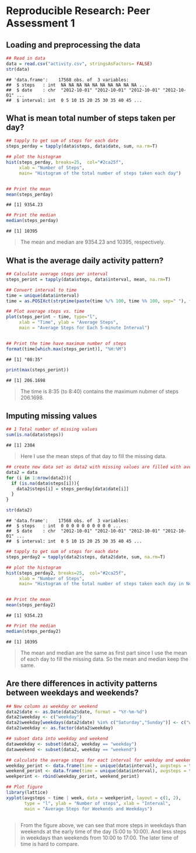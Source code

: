 # Reproducible Research: Peer Assessment 1


## Loading and preprocessing the data

```r
## Read in data
data = read.csv("activity.csv", stringsAsFactors= FALSE)
str(data)
```

```
## 'data.frame':	17568 obs. of  3 variables:
##  $ steps   : int  NA NA NA NA NA NA NA NA NA NA ...
##  $ date    : chr  "2012-10-01" "2012-10-01" "2012-10-01" "2012-10-01" ...
##  $ interval: int  0 5 10 15 20 25 30 35 40 45 ...
```


## What is mean total number of steps taken per day?

```r
## tapply to get sum of steps for each date
steps_perday = tapply(data$steps, data$date, sum, na.rm=T)

## plot the histogram
hist(steps_perday, breaks=25,  col="#2ca25f",
     xlab = "Number of Steps",
     main= "Histogram of the total number of steps taken each day")
```

<img src="PA1_template_files/figure-html/unnamed-chunk-2-1.png" title="" alt="" style="display: block; margin: auto;" />


```r
## Print the mean
mean(steps_perday)
```

```
## [1] 9354.23
```

```r
## Print the median
median(steps_perday)
```

```
## [1] 10395
```

> The mean and median are 9354.23 and 10395, respectively. 

## What is the average daily activity pattern?


```r
## Calculate average steps per interval
steps_perint = tapply(data$steps, data$interval, mean, na.rm=T)

## Convert interval to time 
time = unique(data$interval)
time = as.POSIXct(strptime(paste(time %/% 100, time %% 100, sep=" "), format = "%H %M"))

## Plot average steps vs. time
plot(steps_perint ~ time, type="l",
     xlab = "Time", ylab = "Average Steps",
     main = "Average Steps for Each 5-minute Interval")
```

<img src="PA1_template_files/figure-html/unnamed-chunk-4-1.png" title="" alt="" style="display: block; margin: auto;" />

```r
## Print the time have maximum number of steps
format(time[which.max(steps_perint)], "%H:%M")
```

```
## [1] "08:35"
```

```r
print(max(steps_perint))
```

```
## [1] 206.1698
```

> The time is 8:35 (to 8:40) contains the maximum nubmer of steps 206.1698.

## Imputing missing values


```r
## 1 Total number of missing values
sum(is.na(data$steps))
```

```
## [1] 2304
```

> Here I use the mean steps of that day to fill the missing data.


```r
## create new data set as data2 with missing values are filled with average of each day
data2 = data
for (i in 1:nrow(data2)){
  if (is.na(data$steps[i])){
    data2$steps[i] = steps_perday[data$date[i]]  
  }
}

str(data2)
```

```
## 'data.frame':	17568 obs. of  3 variables:
##  $ steps   : int  0 0 0 0 0 0 0 0 0 0 ...
##  $ date    : chr  "2012-10-01" "2012-10-01" "2012-10-01" "2012-10-01" ...
##  $ interval: int  0 5 10 15 20 25 30 35 40 45 ...
```


```r
## tapply to get sum of steps for each date
steps_perday2 = tapply(data2$steps, data2$date, sum, na.rm=T)

## plot the histogram
hist(steps_perday2, breaks=25,  col="#2ca25f",
     xlab = "Number of Steps",
     main= "Histogram of the total number of steps taken each day in New dataset")
```

<img src="PA1_template_files/figure-html/unnamed-chunk-7-1.png" title="" alt="" style="display: block; margin: auto;" />


```r
## Print the mean
mean(steps_perday2)
```

```
## [1] 9354.23
```

```r
## Print the median
median(steps_perday2)
```

```
## [1] 10395
```

> The mean and median are the same as first part since I use the mean of each day to fill the missing data. So the mean and median keep the same. 



## Are there differences in activity patterns between weekdays and weekends?


```r
## New column as weekday or weekend
data2$date <- as.Date(data2$date, format = "%Y-%m-%d")
data2$weekday <- c("weekday")
data2$weekday[weekdays(data2$date) %in% c("Saturday","Sunday")] <- c("weekend")
data2$weekday <- as.factor(data2$weekday)
```



```r
## subset data into weekday and weekend
dataweekday <- subset(data2, weekday == "weekday")
dataweekend <- subset(data2, weekday == "weekend")

## calculate the average steps for eact interval for weekday and weekend
weekday_perint <- data.frame(time = unique(data$interval), avgsteps = tapply(dataweekday$steps, dataweekday$interval, mean, na.rm=T), week = rep("weekday", length = length(time)))
weekend_perint <- data.frame(time = unique(data$interval), avgsteps = tapply(dataweekend$steps, dataweekend$interval, mean, na.rm=T), week = rep("weekend", length = length(time)))
weekperint <- rbind(weekday_perint, weekend_perint)

## Plot figure
library(lattice)
xyplot(avgsteps ~ time | week, data = weekperint, layout = c(1, 2), 
       type = "l", ylab = "Number of steps", xlab = "Interval",
       main = "Average Steps for Weekends and Weekdays")
```

<img src="PA1_template_files/figure-html/unnamed-chunk-10-1.png" title="" alt="" style="display: block; margin: auto;" />

> From the figure above, we can see that more steps in weekdays than weekends at the early time of the day (5:00 to 10:00).  And less steps in weekdays than weekends from 10:00 to 17:00.  The later time of time is hard to compare.

